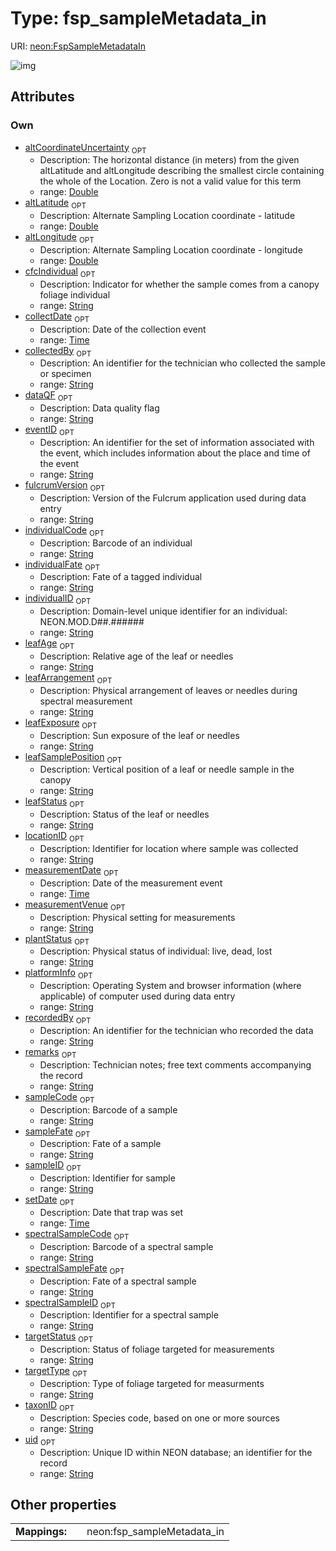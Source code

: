 
# Type: fsp_sampleMetadata_in




URI: [neon:FspSampleMetadataIn](https://data.neonscience.org/FspSampleMetadataIn)


![img](http://yuml.me/diagram/nofunky;dir:TB/class/[FspSampleMetadataIn&#124;uid:string%20%3F;remarks:string%20%3F;taxonID:string%20%3F;recordedBy:string%20%3F;eventID:string%20%3F;individualID:string%20%3F;sampleID:string%20%3F;setDate:time%20%3F;collectDate:time%20%3F;plantStatus:string%20%3F;altLongitude:double%20%3F;altLatitude:double%20%3F;collectedBy:string%20%3F;locationID:string%20%3F;sampleFate:string%20%3F;sampleCode:string%20%3F;dataQF:string%20%3F;fulcrumVersion:string%20%3F;platformInfo:string%20%3F;altCoordinateUncertainty:double%20%3F;measurementDate:time%20%3F;individualCode:string%20%3F;individualFate:string%20%3F;cfcIndividual:string%20%3F;leafAge:string%20%3F;leafArrangement:string%20%3F;leafExposure:string%20%3F;leafSamplePosition:string%20%3F;leafStatus:string%20%3F;measurementVenue:string%20%3F;spectralSampleCode:string%20%3F;spectralSampleFate:string%20%3F;spectralSampleID:string%20%3F;targetStatus:string%20%3F;targetType:string%20%3F])

## Attributes


### Own

 * [altCoordinateUncertainty](altCoordinateUncertainty.md)  <sub>OPT</sub>
    * Description: The horizontal distance (in meters) from the given altLatitude and altLongitude describing the smallest circle containing the whole of the Location. Zero is not a valid value for this term
    * range: [Double](types/Double.md)
 * [altLatitude](altLatitude.md)  <sub>OPT</sub>
    * Description: Alternate Sampling Location coordinate - latitude
    * range: [Double](types/Double.md)
 * [altLongitude](altLongitude.md)  <sub>OPT</sub>
    * Description: Alternate Sampling Location coordinate - longitude
    * range: [Double](types/Double.md)
 * [cfcIndividual](cfcIndividual.md)  <sub>OPT</sub>
    * Description: Indicator for whether the sample comes from a canopy foliage individual
    * range: [String](types/String.md)
 * [collectDate](collectDate.md)  <sub>OPT</sub>
    * Description: Date of the collection event
    * range: [Time](types/Time.md)
 * [collectedBy](collectedBy.md)  <sub>OPT</sub>
    * Description: An identifier for the technician who collected the sample or specimen
    * range: [String](types/String.md)
 * [dataQF](dataQF.md)  <sub>OPT</sub>
    * Description: Data quality flag
    * range: [String](types/String.md)
 * [eventID](eventID.md)  <sub>OPT</sub>
    * Description: An identifier for the set of information associated with the event, which includes information about the place and time of the event
    * range: [String](types/String.md)
 * [fulcrumVersion](fulcrumVersion.md)  <sub>OPT</sub>
    * Description: Version of the Fulcrum application used during data entry
    * range: [String](types/String.md)
 * [individualCode](individualCode.md)  <sub>OPT</sub>
    * Description: Barcode of an individual
    * range: [String](types/String.md)
 * [individualFate](individualFate.md)  <sub>OPT</sub>
    * Description: Fate of a tagged individual
    * range: [String](types/String.md)
 * [individualID](individualID.md)  <sub>OPT</sub>
    * Description: Domain-level unique identifier for an individual: NEON.MOD.D##.######
    * range: [String](types/String.md)
 * [leafAge](leafAge.md)  <sub>OPT</sub>
    * Description: Relative age of the leaf or needles
    * range: [String](types/String.md)
 * [leafArrangement](leafArrangement.md)  <sub>OPT</sub>
    * Description: Physical arrangement of leaves or needles during spectral measurement
    * range: [String](types/String.md)
 * [leafExposure](leafExposure.md)  <sub>OPT</sub>
    * Description: Sun exposure of the leaf or needles
    * range: [String](types/String.md)
 * [leafSamplePosition](leafSamplePosition.md)  <sub>OPT</sub>
    * Description: Vertical position of a leaf or needle sample in the canopy
    * range: [String](types/String.md)
 * [leafStatus](leafStatus.md)  <sub>OPT</sub>
    * Description: Status of the leaf or needles
    * range: [String](types/String.md)
 * [locationID](locationID.md)  <sub>OPT</sub>
    * Description: Identifier for location where sample was collected
    * range: [String](types/String.md)
 * [measurementDate](measurementDate.md)  <sub>OPT</sub>
    * Description: Date of the measurement event
    * range: [Time](types/Time.md)
 * [measurementVenue](measurementVenue.md)  <sub>OPT</sub>
    * Description: Physical setting for measurements
    * range: [String](types/String.md)
 * [plantStatus](plantStatus.md)  <sub>OPT</sub>
    * Description: Physical status of individual: live, dead, lost
    * range: [String](types/String.md)
 * [platformInfo](platformInfo.md)  <sub>OPT</sub>
    * Description: Operating System and browser information (where applicable) of computer used during data entry
    * range: [String](types/String.md)
 * [recordedBy](recordedBy.md)  <sub>OPT</sub>
    * Description: An identifier for the technician who recorded the data
    * range: [String](types/String.md)
 * [remarks](remarks.md)  <sub>OPT</sub>
    * Description: Technician notes; free text comments accompanying the record
    * range: [String](types/String.md)
 * [sampleCode](sampleCode.md)  <sub>OPT</sub>
    * Description: Barcode of a sample
    * range: [String](types/String.md)
 * [sampleFate](sampleFate.md)  <sub>OPT</sub>
    * Description: Fate of a sample
    * range: [String](types/String.md)
 * [sampleID](sampleID.md)  <sub>OPT</sub>
    * Description: Identifier for sample
    * range: [String](types/String.md)
 * [setDate](setDate.md)  <sub>OPT</sub>
    * Description: Date that trap was set
    * range: [Time](types/Time.md)
 * [spectralSampleCode](spectralSampleCode.md)  <sub>OPT</sub>
    * Description: Barcode of a spectral sample
    * range: [String](types/String.md)
 * [spectralSampleFate](spectralSampleFate.md)  <sub>OPT</sub>
    * Description: Fate of a spectral sample
    * range: [String](types/String.md)
 * [spectralSampleID](spectralSampleID.md)  <sub>OPT</sub>
    * Description: Identifier for a spectral sample
    * range: [String](types/String.md)
 * [targetStatus](targetStatus.md)  <sub>OPT</sub>
    * Description: Status of foliage targeted for measurements
    * range: [String](types/String.md)
 * [targetType](targetType.md)  <sub>OPT</sub>
    * Description: Type of foliage targeted for measurments
    * range: [String](types/String.md)
 * [taxonID](taxonID.md)  <sub>OPT</sub>
    * Description: Species code, based on one or more sources
    * range: [String](types/String.md)
 * [uid](uid.md)  <sub>OPT</sub>
    * Description: Unique ID within NEON database; an identifier for the record
    * range: [String](types/String.md)

## Other properties

|  |  |  |
| --- | --- | --- |
| **Mappings:** | | neon:fsp_sampleMetadata_in |

